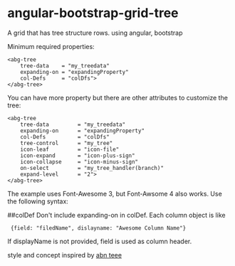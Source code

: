 angular-bootstrap-grid-tree
===========================

A grid that has tree structure rows. using angular, bootstrap

Minimum required properties:

    <abg-tree 
        tree-data    = "my_treedata"
        expanding-on = "expandingProperty"
        col-Defs     = "colDfs">      
    </abg-tree>

You can have more property but there are other attributes to customize the tree:

    <abg-tree 
        tree-data         = "my_treedata"
        expanding-on      = "expandingProperty"
        col-Defs          = "colDfs"
        tree-control      = "my_tree"
        icon-leaf         = "icon-file"
        icon-expand       = "icon-plus-sign"
        icon-collapse     = "icon-minus-sign"
        on-select         = "my_tree_handler(branch)"
        expand-level      = "2">      
    </abg-tree>

The example uses Font-Awesome 3, but Font-Awsome 4 also works.
Use the following syntax:

##colDef
Don't include expanding-on in colDef. Each column object is like 

     {field: "filedName", dislayname: "Awesome Column Name"}

If displayName is not provided, field is used as column header.

style and concept inspired by [abn teee](https://github.com/nickperkinslondon/angular-bootstrap-nav-tree)
